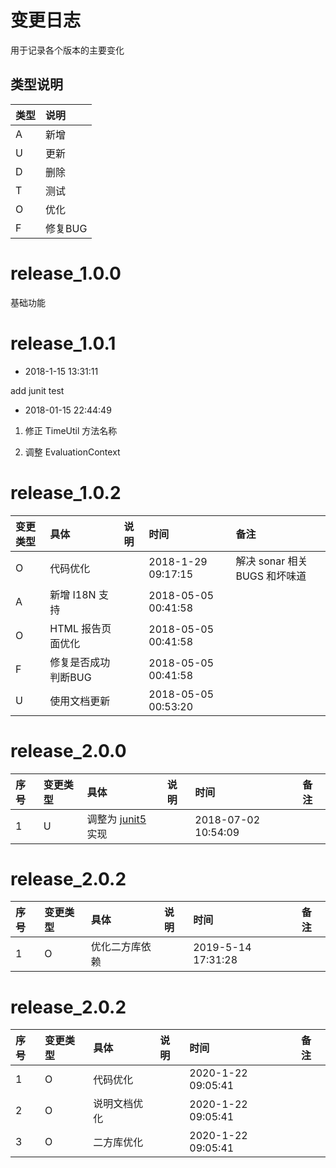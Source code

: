 # 变更日志

用于记录各个版本的主要变化

## 类型说明 

| 类型 | 说明 |
|:----|:----|
| A | 新增 |
| U | 更新 |
| D | 删除 |
| T | 测试 |
| O | 优化 |
| F | 修复BUG |

# release_1.0.0

基础功能

# release_1.0.1

- 2018-1-15 13:31:11

add junit test

- 2018-01-15 22:44:49

1. 修正 TimeUtil 方法名称

2. 调整 EvaluationContext

# release_1.0.2

| 变更类型 | 具体 | 说明 | 时间 | 备注 |
|:---|:---|:---|:--|:---|
| O | 代码优化 | | 2018-1-29 09:17:15 | 解决 sonar 相关 BUGS 和坏味道 |
| A | 新增 I18N 支持 | | 2018-05-05 00:41:58 | |
| O | HTML 报告页面优化 | | 2018-05-05 00:41:58 | |
| F | 修复是否成功判断BUG | | 2018-05-05 00:41:58 |  |
| U | 使用文档更新 | | 2018-05-05 00:53:20 | |

# release_2.0.0

| 序号 | 变更类型 | 具体 | 说明 | 时间 | 备注 |
|:---|:---|:---|:---|:--|:---|
| 1 | U | 调整为 [junit5](https://junit.org/junit5/) 实现 | | 2018-07-02 10:54:09 | |

# release_2.0.2

| 序号 | 变更类型 | 具体 | 说明 | 时间 | 备注 |
|:---|:---|:---|:---|:--|:---|
| 1 | O | 优化二方库依赖 | | 2019-5-14 17:31:28 | |

# release_2.0.2

| 序号 | 变更类型 | 具体 | 说明 | 时间 | 备注 |
|:---|:---|:---|:---|:--|:---|
| 1 | O | 代码优化 | | 2020-1-22 09:05:41 | |
| 2 | O | 说明文档优化 | | 2020-1-22 09:05:41 | |
| 3 | O | 二方库优化 | | 2020-1-22 09:05:41 | |